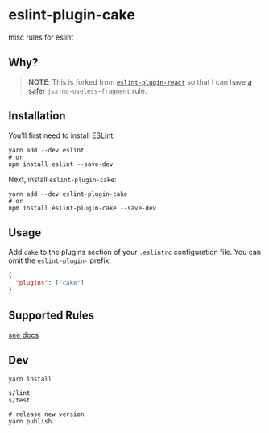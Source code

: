# eslint-plugin-cake

misc rules for eslint

## Why?

> **NOTE**: This is forked from
> [`eslint-plugin-react`](https://github.com/yannickcr/eslint-plugin-react) so
> that I can have [a safer](https://github.com/yannickcr/eslint-plugin-react/pull/2967) `jsx-no-useless-fragment` rule.

## Installation

You'll first need to install [ESLint](http://eslint.org):

```shell
yarn add --dev eslint
# or
npm install eslint --save-dev
```

Next, install `eslint-plugin-cake`:

```shell
yarn add --dev eslint-plugin-cake
# or
npm install eslint-plugin-cake --save-dev
```

## Usage

Add `cake` to the plugins section of your `.eslintrc` configuration file. You can omit the `eslint-plugin-` prefix:

```json
{
  "plugins": ["cake"]
}
```

## Supported Rules

[see docs](./docs/rules)


## Dev

```shell
yarn install

s/lint
s/test

# release new version
yarn publish
```
